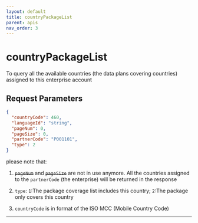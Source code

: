 ```yaml
---
layout: default
title: countryPackageList
parent: apis
nav_order: 3
---
```


# countryPackageList

To query all the available countries (the data plans covering countries) assigned to this enterprise account

## Request Parameters

```json
{
  "countryCode": 460,
  "languageId": "string",
  "pageNum": 0,
  "pageSize": 0,
  "partnerCode": "P001101",
  "type": 2
}
```

please note that:

1. ~~`pageNum`~~ and ~~`pageSize`~~ are not in use anymore.
All the countries assigned to the `partnerCode` (the enterprise) will be returned in the response

2. `type`: `1`:The package coverage list includes this country; `2`:The package only covers this country

3. `countryCode` is in format of the ISO MCC (Mobile Country Code)

---


